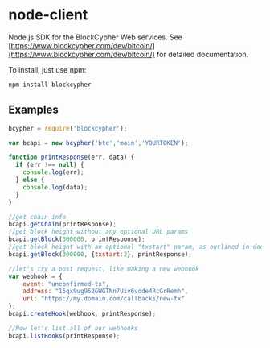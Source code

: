 node-client
===========

Node.js SDK for the BlockCypher Web services. See [https://www.blockcypher.com/dev/bitcoin/](https://www.blockcypher.com/dev/bitcoin/) for detailed documentation.

To install, just use npm:

```bash
npm install blockcypher
```

Examples
--------

```javascript
bcypher = require('blockcypher');

var bcapi = new bcypher('btc','main','YOURTOKEN');

function printResponse(err, data) {
  if (err !== null) {
    console.log(err);
  } else {
    console.log(data);
  }
}

//get chain info
bcapi.getChain(printResponse);
//get block height without any optional URL params
bcapi.getBlock(300000, printResponse);
//get block height with an optional "txstart" param, as outlined in docs here: http://dev.blockcypher.com/
bcapi.getBlock(300000, {txstart:2}, printResponse);

//let's try a post request, like making a new webhook
var webhook = {
	event: "unconfirmed-tx",
	address: "15qx9ug952GWGTNn7Uiv6vode4RcGrRemh",
	url: "https://my.domain.com/callbacks/new-tx"
};
bcapi.createHook(webhook, printResponse);

//Now let's list all of our webhooks
bcapi.listHooks(printResponse);
```
